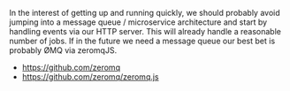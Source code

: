 In the interest of getting up and running quickly, we should probably avoid jumping into a message queue / microservice architecture and start by handling events via our HTTP server. This will already handle a reasonable number of jobs. If in the future we need a message queue our best bet is probably ØMQ via zeromqJS.

 - https://github.com/zeromq
 - https://github.com/zeromq/zeromq.js
